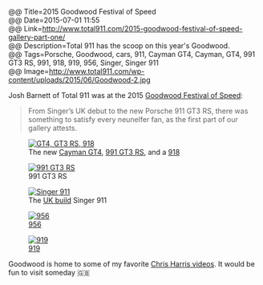 @@ Title=2015 Goodwood Festival of Speed  
@@ Date=2015-07-01 11:55  
@@ Link=http://www.total911.com/2015-goodwood-festival-of-speed-gallery-part-one/  
@@ Description=Total 911 has the scoop on this year's Goodwood.  
@@ Tags=Porsche, Goodwood, cars, 911, Cayman GT4, Cayman, GT4, 991 GT3 RS, 991, 918, 919, 956, Singer, Singer 911  
@@ Image=http://www.total911.com/wp-content/uploads/2015/06/Goodwood-2.jpg  

Josh Barnett of Total 911 was at the 2015 [Goodwood Festival of Speed][goodwood]:
>From Singer’s UK debut to the new Porsche 911 GT3 RS, there was something to satisfy every neunelfer fan, as the first part of our gallery attests.

<figure class="wide">
	<a class="nohover" href="http://d.pr/i/11Snd+">
		<img class="lazy" data-original="http://d.pr/i/11Snd+" alt="GT4, GT3 RS, 918" />
	</a>
	<figcaption>The new <a href="https://en.wikipedia.org/wiki/Porsche_Cayman#Cayman_GT4">Cayman GT4</a>, <a href="https://en.wikipedia.org/wiki/Porsche_911_GT3#991_GT3_RS">991 GT3 RS</a>, and a <a href="https://en.wikipedia.org/wiki/Porsche_918">918</a></figcaption>
</figure>

<figure class="wide">
	<a class="nohover" href="http://d.pr/i/GMyV+">
		<img class="lazy" data-original="http://d.pr/i/GMyV+" alt="991 GT3 RS" />
	</a>
	<figcaption>991 GT3 RS</figcaption>
</figure>

<figure class="wide">
	<a class="nohover" href="http://d.pr/i/1awY6+">
		<img class="lazy" data-original="http://d.pr/i/1awY6+" alt="Singer 911" />
	</a>
	<figcaption>The <a href="http://singervehicledesign.com/gallery/the-machines/united-kingdom/">UK build</a> Singer 911</figcaption>
</figure>

<figure class="wide">
	<a class="nohover" href="http://d.pr/i/1c9KN+">
		<img class="lazy" data-original="http://d.pr/i/1c9KN+" alt="956" />
	</a>
	<figcaption><a href="https://en.wikipedia.org/wiki/Porsche_956">956</a></figcaption>
</figure>

<figure class="wide">
	<a class="nohover" href="http://d.pr/i/Nc8B+">
		<img class="lazy" data-original="http://d.pr/i/Nc8B+" alt="919" />
	</a>
	<figcaption><a href="https://en.wikipedia.org/wiki/Porsche_919_Hybrid">919</a></figcaption>
</figure>

Goodwood is home to some of my favorite [Chris Harris videos][goodwood 2]. It would be fun to visit someday 🇬🇧

[goodwood]: https://grrc.goodwood.com/section/festival-of-speed/
[goodwood 2]: https://grrc.goodwood.com/road/drives-and-rides/chris-harris-porsche-911-gt3-rs